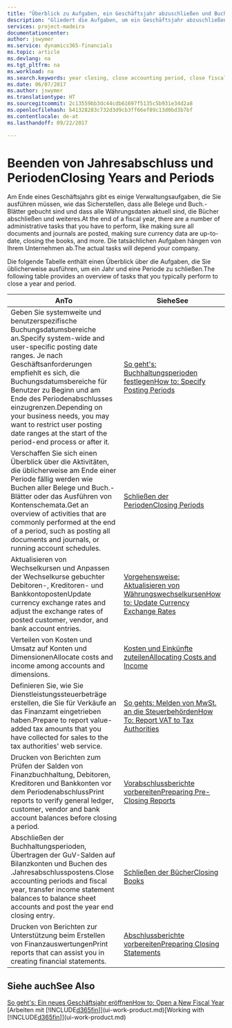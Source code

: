 ```yaml
---
title: "Überblick zu Aufgaben, ein Geschäftsjahr abzuschließen und Buchhaltungsperioden| Microsoft Docs"
description: "Gliedert die Aufgaben, um ein Geschäftsjahr abzuschließen oder Buchhaltungsperiode, beispielsweise der Belege und die Buch.-Blätter sind vergewissernd gebucht überprüfend und Bankguthaben."
services: project-madeira
documentationcenter: 
author: jswymer
ms.service: dynamics365-financials
ms.topic: article
ms.devlang: na
ms.tgt_pltfrm: na
ms.workload: na
ms.search.keywords: year closing, close accounting period, close fiscal year, bank account detailed trial balance
ms.date: 06/07/2017
ms.author: jswymer
ms.translationtype: HT
ms.sourcegitcommit: 2c13559bb3dc44cdb61697f5135c5b931e34d2a8
ms.openlocfilehash: b41328283c732d3d9cb3ff66ef89c13d0bd3b7bf
ms.contentlocale: de-at
ms.lasthandoff: 09/22/2017

---
```

# <a name="closing-years-and-periods"></a><span data-ttu-id="ad03b-103">Beenden von Jahresabschluss und Perioden</span><span class="sxs-lookup"><span data-stu-id="ad03b-103">Closing Years and Periods</span></span>
<span data-ttu-id="ad03b-104">Am Ende eines Geschäftsjahrs gibt es einige Verwaltungsaufgaben, die Sie ausführen müssen, wie das Sicherstellen, dass alle Belege und Buch.-Blätter gebucht sind und dass alle Währungsdaten aktuell sind, die Bücher abschließen und weiteres.</span><span class="sxs-lookup"><span data-stu-id="ad03b-104">At the end of a fiscal year, there are a number of administrative tasks that you have to perform, like making sure all documents and journals are posted, making sure currency data are up-to-date, closing the books, and more.</span></span> <span data-ttu-id="ad03b-105">Die tatsächlichen Aufgaben hängen von Ihrem Unternehmen ab.</span><span class="sxs-lookup"><span data-stu-id="ad03b-105">The actual tasks will depend your company.</span></span>

<span data-ttu-id="ad03b-106">Die folgende Tabelle enthält einen Überblick über die Aufgaben, die Sie üblicherweise ausführen, um ein Jahr und eine Periode zu schließen.</span><span class="sxs-lookup"><span data-stu-id="ad03b-106">The following table provides an overview of tasks that you typically perform to close a year and period.</span></span> 

| <span data-ttu-id="ad03b-107">An</span><span class="sxs-lookup"><span data-stu-id="ad03b-107">To</span></span> | <span data-ttu-id="ad03b-108">Siehe</span><span class="sxs-lookup"><span data-stu-id="ad03b-108">See</span></span> |
| --- | --- |
| <span data-ttu-id="ad03b-109">Geben Sie systemweite und benutzerspezifische Buchungsdatumsbereiche an.</span><span class="sxs-lookup"><span data-stu-id="ad03b-109">Specify system-wide and user-specific posting date ranges.</span></span> <span data-ttu-id="ad03b-110">Je nach Geschäftsanforderungen empfiehlt es sich, die Buchungsdatumsbereiche für Benutzer zu Beginn und am Ende des Periodenabschlusses einzugrenzen.</span><span class="sxs-lookup"><span data-stu-id="ad03b-110">Depending on your business needs, you may want to restrict user posting date ranges at the start of the period-end process or after it.</span></span> |[<span data-ttu-id="ad03b-111">So geht's: Buchhaltungsperioden festlegen</span><span class="sxs-lookup"><span data-stu-id="ad03b-111">How to: Specify Posting Periods</span></span>](finance-how-specify-posting-periods.md) |
| <span data-ttu-id="ad03b-112">Verschaffen Sie sich einen Überblick über die Aktivitäten, die üblicherweise am Ende einer Periode fällig werden wie Buchen aller Belege und Buch.-Blätter oder das Ausführen von Kontenschemata.</span><span class="sxs-lookup"><span data-stu-id="ad03b-112">Get an overview of activities that are commonly performed at the end of a period, such as posting all documents and journals, or running account schedules.</span></span> |[<span data-ttu-id="ad03b-113">Schließen der Perioden</span><span class="sxs-lookup"><span data-stu-id="ad03b-113">Closing Periods</span></span>](year-how-complete-period-end-processes.md) |
| <span data-ttu-id="ad03b-114">Aktualisieren von Wechselkursen und Anpassen der Wechselkurse gebuchter Debitoren-, Kreditoren- und Bankkontoposten</span><span class="sxs-lookup"><span data-stu-id="ad03b-114">Update currency exchange rates and adjust the exchange rates of posted customer, vendor, and bank account entries.</span></span> |[<span data-ttu-id="ad03b-115">Vorgehensweise: Aktualisieren von Währungswechselkursen</span><span class="sxs-lookup"><span data-stu-id="ad03b-115">How to: Update Currency Exchange Rates</span></span>](finance-how-update-currencies.md) |
| <span data-ttu-id="ad03b-116">Verteilen von Kosten und Umsatz auf Konten und Dimensionen</span><span class="sxs-lookup"><span data-stu-id="ad03b-116">Allocate costs and income among accounts and dimensions.</span></span> |[<span data-ttu-id="ad03b-117">Kosten und Einkünfte zuteilen</span><span class="sxs-lookup"><span data-stu-id="ad03b-117">Allocating Costs and Income</span></span>](year-allocate-costs-income.md) |
| <span data-ttu-id="ad03b-118">Definieren Sie, wie Sie Dienstleistungssteuerbeträge erstellen, die Sie für Verkäufe an das Finanzamt eingetrieben haben.</span><span class="sxs-lookup"><span data-stu-id="ad03b-118">Prepare to report value-added tax amounts that you have collected for sales to the tax authorities' web service.</span></span> |[<span data-ttu-id="ad03b-119">So gehts: Melden von MwSt. an die Steuerbehörden</span><span class="sxs-lookup"><span data-stu-id="ad03b-119">How To: Report VAT to Tax Authorities</span></span>](finance-how-report-vat.md)|
| <span data-ttu-id="ad03b-120">Drucken von Berichten zum Prüfen der Salden von Finanzbuchhaltung, Debitoren, Kreditoren und Bankkonten vor dem Periodenabschluss</span><span class="sxs-lookup"><span data-stu-id="ad03b-120">Print reports to verify general ledger, customer, vendor and bank account balances before closing a period.</span></span> |[<span data-ttu-id="ad03b-121">Vorabschlussberichte vorbereiten</span><span class="sxs-lookup"><span data-stu-id="ad03b-121">Preparing Pre-Closing Reports</span></span>](year-prepare-preclose-reports.md) |
| <span data-ttu-id="ad03b-122">Abschließen der Buchhaltungsperioden, Übertragen der GuV-Salden auf Bilanzkonten und Buchen des .Jahresabschlusspostens.</span><span class="sxs-lookup"><span data-stu-id="ad03b-122">Close accounting periods and fiscal year, transfer income statement balances to balance sheet accounts and post the year end closing entry.</span></span> |[<span data-ttu-id="ad03b-123">Schließen der Bücher</span><span class="sxs-lookup"><span data-stu-id="ad03b-123">Closing Books</span></span>](year-close-books.md) |
| <span data-ttu-id="ad03b-124">Drucken von Berichten zur Unterstützung beim Erstellen von Finanzauswertungen</span><span class="sxs-lookup"><span data-stu-id="ad03b-124">Print reports that can assist you in creating financial statements.</span></span> |[<span data-ttu-id="ad03b-125">Abschlussberichte vorbereiten</span><span class="sxs-lookup"><span data-stu-id="ad03b-125">Preparing Closing Statements</span></span>](year-prepare-close-statement.md) |

## <a name="see-also"></a><span data-ttu-id="ad03b-126">Siehe auch</span><span class="sxs-lookup"><span data-stu-id="ad03b-126">See Also</span></span>
[<span data-ttu-id="ad03b-127">So geht's: Ein neues Geschäftsjahr eröffnen</span><span class="sxs-lookup"><span data-stu-id="ad03b-127">How to: Open a New Fiscal Year</span></span>](finance-how-open-new-fiscal-year.md)  
<span data-ttu-id="ad03b-128">[Arbeiten mit [!INCLUDE[d365fin](includes/d365fin_md.md)]](ui-work-product.md)</span><span class="sxs-lookup"><span data-stu-id="ad03b-128">[Working with [!INCLUDE[d365fin](includes/d365fin_md.md)]](ui-work-product.md)</span></span>


